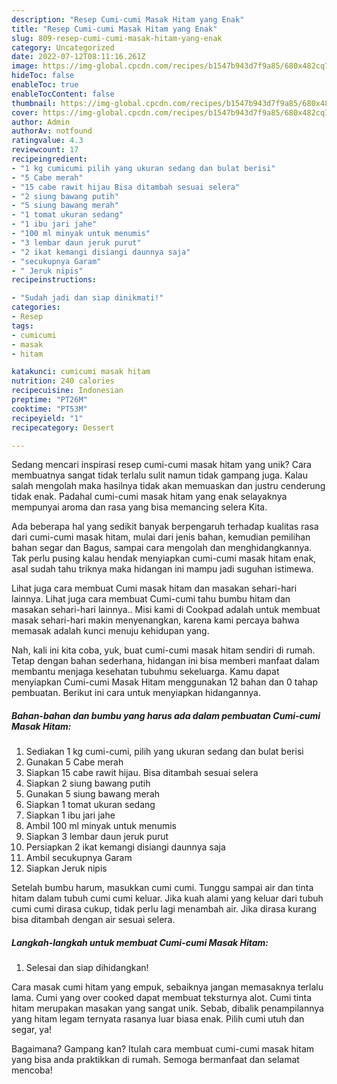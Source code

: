 ```yaml
---
description: "Resep Cumi-cumi Masak Hitam yang Enak"
title: "Resep Cumi-cumi Masak Hitam yang Enak"
slug: 809-resep-cumi-cumi-masak-hitam-yang-enak
category: Uncategorized
date: 2022-07-12T08:11:16.261Z
image: https://img-global.cpcdn.com/recipes/b1547b943d7f9a85/680x482cq70/cumi-cumi-masak-hitam-foto-resep-utama.jpg
hideToc: false
enableToc: true
enableTocContent: false
thumbnail: https://img-global.cpcdn.com/recipes/b1547b943d7f9a85/680x482cq70/cumi-cumi-masak-hitam-foto-resep-utama.jpg
cover: https://img-global.cpcdn.com/recipes/b1547b943d7f9a85/680x482cq70/cumi-cumi-masak-hitam-foto-resep-utama.jpg
author: Admin
authorAv: notfound
ratingvalue: 4.3
reviewcount: 17
recipeingredient:
- "1 kg cumicumi pilih yang ukuran sedang dan bulat berisi"
- "5 Cabe merah"
- "15 cabe rawit hijau Bisa ditambah sesuai selera"
- "2 siung bawang putih"
- "5 siung bawang merah"
- "1 tomat ukuran sedang"
- "1 ibu jari jahe"
- "100 ml minyak untuk menumis"
- "3 lembar daun jeruk purut"
- "2 ikat kemangi disiangi daunnya saja"
- "secukupnya Garam"
- " Jeruk nipis"
recipeinstructions:

- "Sudah jadi dan siap dinikmati!"
categories:
- Resep
tags:
- cumicumi
- masak
- hitam

katakunci: cumicumi masak hitam 
nutrition: 240 calories
recipecuisine: Indonesian
preptime: "PT26M"
cooktime: "PT53M"
recipeyield: "1"
recipecategory: Dessert

---
```





Sedang mencari inspirasi resep cumi-cumi masak hitam yang unik? Cara membuatnya sangat tidak terlalu sulit namun tidak gampang juga. Kalau salah mengolah maka hasilnya tidak akan memuaskan dan justru cenderung tidak enak. Padahal cumi-cumi masak hitam yang enak selayaknya mempunyai aroma dan rasa yang bisa memancing selera Kita.





Ada beberapa hal yang sedikit banyak berpengaruh terhadap kualitas rasa dari cumi-cumi masak hitam, mulai dari jenis bahan, kemudian pemilihan bahan segar dan Bagus, sampai cara mengolah dan menghidangkannya. Tak perlu pusing kalau hendak menyiapkan cumi-cumi masak hitam enak,      asal sudah tahu triknya maka hidangan ini mampu jadi suguhan istimewa.














Lihat juga cara membuat Cumi masak hitam dan masakan sehari-hari lainnya. Lihat juga cara membuat Cumi-cumi tahu bumbu hitam dan masakan sehari-hari lainnya.. Misi kami di Cookpad adalah untuk membuat masak sehari-hari makin menyenangkan, karena kami percaya bahwa memasak adalah kunci menuju kehidupan yang.






Nah, kali ini kita coba, yuk, buat cumi-cumi masak hitam sendiri di rumah. Tetap dengan bahan sederhana, hidangan ini bisa memberi manfaat dalam membantu menjaga kesehatan tubuhmu sekeluarga. Kamu dapat menyiapkan Cumi-cumi Masak Hitam menggunakan 12 bahan dan 0 tahap pembuatan. Berikut ini cara untuk menyiapkan hidangannya.

<!--inarticleads1-->

##### Bahan-bahan dan bumbu yang harus ada dalam pembuatan Cumi-cumi Masak Hitam:

1. Sediakan 1 kg cumi-cumi, pilih yang ukuran sedang dan bulat berisi
1. Gunakan 5 Cabe merah
1. Siapkan 15 cabe rawit hijau. Bisa ditambah sesuai selera
1. Siapkan 2 siung bawang putih
1. Gunakan 5 siung bawang merah
1. Siapkan 1 tomat ukuran sedang
1. Siapkan 1 ibu jari jahe
1. Ambil 100 ml minyak untuk menumis
1. Siapkan 3 lembar daun jeruk purut
1. Persiapkan 2 ikat kemangi disiangi daunnya saja
1. Ambil secukupnya Garam
1. Siapkan  Jeruk nipis


Setelah bumbu harum, masukkan cumi cumi. Tunggu sampai air dan tinta hitam dalam tubuh cumi cumi keluar. Jika kuah alami yang keluar dari tubuh cumi cumi dirasa cukup, tidak perlu lagi menambah air. Jika dirasa kurang bisa ditambah dengan air sesuai selera. 

<!--inarticleads2-->

##### Langkah-langkah untuk membuat Cumi-cumi Masak Hitam:


1. Selesai dan siap dihidangkan!

Cara masak cumi hitam yang empuk, sebaiknya jangan memasaknya terlalu lama. Cumi yang over cooked dapat membuat teksturnya alot. Cumi tinta hitam merupakan masakan yang sangat unik. Sebab, dibalik penampilannya yang hitam legam ternyata rasanya luar biasa enak. Pilih cumi utuh dan segar, ya! 

Bagaimana? Gampang kan? Itulah cara membuat cumi-cumi masak hitam yang bisa anda praktikkan di rumah. Semoga bermanfaat dan selamat mencoba!
